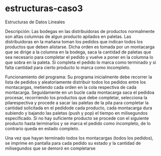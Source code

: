 # estructuras-caso3

Estructuras de Datos Lineales

Descripción: 
    Las  bodegas  en  las  distribuidoras  de  productos  normalmente  son  altas  columnas  de  algun  producto  apilados  en 
paletas.  Las  distribuidoras  en  la  mañana  toman  los  pedidos  que  indican  todos  los  productos  que  deben  alistarse. 
Dicha orden es tomada por un montacarga que se dirige a la columna en la bodega, saca la cantidad de paletas que 
sea  necesario  para  completar  el  pedido  y  vuelve  a  poner  en  la  columna  lo  que  sobra  en  la  paleta.  Si  completa  el 
pedido lo marca como terminado y si falta cantidad para cierto producto lo marca como incompleto.

Funcionamiento del programa:
Su programa inicialmente debe recorrer la lista de pedidos y aleatoriamente distribuir todos los pedidos entre los montacargas, metiendo cada orden en la cola respectiva de cada montacarga. Seguidamente en un bucle cada montacarga saca el pedidoa procesar, recorriendo los productos que debe completar, selecciona la pilarespectiva y procede a sacar las paletas de la pila para completar la cantidad solicitada en el pedidode cada producto, cada montacarga dura subiendo y bajando las paletas (push y pop) el tiempo en milisegundos especificado. Si no hay suficiente producto se procede con el siguiente producto hasta terminarlos y se marca el pedido como incompleto, de lo contrario queda en estado completo.

Una vez que hayan terminado todos los montacargas (todos los pedidos), se imprime en pantalla para cada pedido su estado y la cantidad de milisegundos que se demoró en completarse
